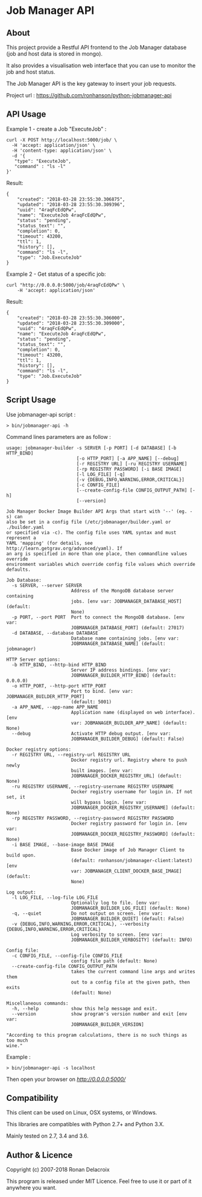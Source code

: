 Job Manager API
===============

About
-----

This project provide a Restful API frontend to the Job Manager database (job and host data is stored in mongo).

It also provides a visualisation web interface that you can use to monitor the job and host status.

The Job Manager API is the key gateway to insert your job requests.

Project url : https://github.com/ronhanson/python-jobmanager-api


API Usage
---------

Example 1 - create a Job "ExecuteJob" :

    curl -X POST http://localhost:5000/job/ \
      -H 'accept: application/json' \
      -H 'content-type: application/json' \
      -d '{
       "type": "ExecuteJob",
       "command" : "ls -l"
    }'
    
Result:

    {
        "created": "2018-03-28 23:55:30.306875",
        "updated": "2018-03-28 23:55:30.309396",
        "uuid": "4raqFcEdQPw",
        "name": "ExecuteJob 4raqFcEdQPw",
        "status": "pending",
        "status_text": "",
        "completion": 0,
        "timeout": 43200,
        "ttl": 1,
        "history": [],
        "command": "ls -l",
        "type": "Job.ExecuteJob"
    }

Example 2 - Get status of a specific job:

    curl "http://0.0.0.0:5000/job/4raqFcEdQPw" \
        -H 'accept: application/json'
    
Result:

    {
        "created": "2018-03-28 23:55:30.306000",
        "updated": "2018-03-28 23:55:30.309000",
        "uuid": "4raqFcEdQPw",
        "name": "ExecuteJob 4raqFcEdQPw",
        "status": "pending",
        "status_text": "",
        "completion": 0,
        "timeout": 43200,
        "ttl": 1,
        "history": [],
        "command": "ls -l",
        "type": "Job.ExecuteJob"
    }

Script Usage
------------

Use jobmanager-api script :

    > bin/jobmanager-api -h

Command lines parameters are as follow :    

    usage: jobmanager-builder -s SERVER [-p PORT] [-d DATABASE] [-b HTTP_BIND]
                              [-o HTTP_PORT] [-a APP_NAME] [--debug]
                              [-r REGISTRY URL] [-ru REGISTRY USERNAME]
                              [-rp REGISTRY PASSWORD] [-i BASE IMAGE]
                              [-l LOG_FILE] [-q]
                              [-v {DEBUG,INFO,WARNING,ERROR,CRITICAL}]
                              [-c CONFIG_FILE]
                              [--create-config-file CONFIG_OUTPUT_PATH] [-h]
                              [--version]
    
    Job Manager Docker Image Builder API Args that start with '--' (eg. -s) can
    also be set in a config file (/etc/jobmanager/builder.yaml or ./builder.yaml
    or specified via -c). The config file uses YAML syntax and must represent a
    YAML 'mapping' (for details, see http://learn.getgrav.org/advanced/yaml). If
    an arg is specified in more than one place, then commandline values override
    environment variables which override config file values which override
    defaults.
    
    Job Database:
      -s SERVER, --server SERVER
                            Address of the MongoDB database server containing
                            jobs. [env var: JOBMANAGER_DATABASE_HOST] (default:
                            None)
      -p PORT, --port PORT  Port to connect the MongoDB database. [env var:
                            JOBMANAGER_DATABASE_PORT] (default: 27017)
      -d DATABASE, --database DATABASE
                            Database name containing jobs. [env var:
                            JOBMANAGER_DATABASE_NAME] (default: jobmanager)
    
    HTTP Server options:
      -b HTTP_BIND, --http-bind HTTP_BIND
                            Server IP address bindings. [env var:
                            JOBMANAGER_BUILDER_HTTP_BIND] (default: 0.0.0.0)
      -o HTTP_PORT, --http-port HTTP_PORT
                            Port to bind. [env var: JOBMANAGER_BUILDER_HTTP_PORT]
                            (default: 5001)
      -a APP_NAME, --app-name APP_NAME
                            Application name (displayed on web interface). [env
                            var: JOBMANAGER_BUILDER_APP_NAME] (default: None)
      --debug               Activate HTTP debug output. [env var:
                            JOBMANAGER_BUILDER_DEBUG] (default: False)
    
    Docker registry options:
      -r REGISTRY URL, --registry-url REGISTRY URL
                            Docker registry url. Registry where to push newly
                            built images. [env var:
                            JOBMANAGER_DOCKER_REGISTRY_URL] (default: None)
      -ru REGISTRY USERNAME, --registry-username REGISTRY USERNAME
                            Docker registry username for login in. If not set, it
                            will bypass login. [env var:
                            JOBMANAGER_DOCKER_REGISTRY_USERNAME] (default: None)
      -rp REGISTRY PASSWORD, --registry-password REGISTRY PASSWORD
                            Docker registry password for login in. [env var:
                            JOBMANAGER_DOCKER_REGISTRY_PASSWORD] (default: None)
      -i BASE IMAGE, --base-image BASE IMAGE
                            Base Docker image of Job Manager Client to build upon.
                            (default: ronhanson/jobmanager-client:latest) [env
                            var: JOBMANAGER_CLIENT_DOCKER_BASE_IMAGE] (default:
                            None)
    
    Log output:
      -l LOG_FILE, --log-file LOG_FILE
                            Optionally log to file. [env var:
                            JOBMANAGER_BUILDER_LOG_FILE] (default: None)
      -q, --quiet           Do not output on screen. [env var:
                            JOBMANAGER_BUILDER_QUIET] (default: False)
      -v {DEBUG,INFO,WARNING,ERROR,CRITICAL}, --verbosity {DEBUG,INFO,WARNING,ERROR,CRITICAL}
                            Log verbosity to screen. [env var:
                            JOBMANAGER_BUILDER_VERBOSITY] (default: INFO)
    
    Config file:
      -c CONFIG_FILE, --config-file CONFIG_FILE
                            config file path (default: None)
      --create-config-file CONFIG_OUTPUT_PATH
                            takes the current command line args and writes them
                            out to a config file at the given path, then exits
                            (default: None)
    
    Miscellaneous commands:
      -h, --help            show this help message and exit.
      --version             show program's version number and exit [env var:
                            JOBMANAGER_BUILDER_VERSION]
    
    "According to this program calculations, there is no such things as too much
    wine."

Example : 

    > bin/jobmanager-api -s localhost

Then open your browser on *http://0.0.0.0:5000/* 

Compatibility
-------------

This client can be used on Linux, OSX systems, or Windows.

This libraries are compatibles with Python 2.7+ and Python 3.X.

Mainly tested on 2.7, 3.4 and 3.6.


Author & Licence
----------------

Copyright (c) 2007-2018 Ronan Delacroix

This program is released under MIT Licence. Feel free to use it or part of it anywhere you want.
 
